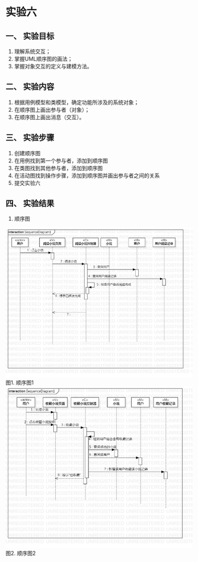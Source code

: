 # 实验六

## 一、 实验目标

1. 理解系统交互；
2. 掌握UML顺序图的画法；
3. 掌握对象交互的定义与建模方法。

## 二、 实验内容

1. 根据用例模型和类模型，确定功能所涉及的系统对象；
2. 在顺序图上画出参与者（对象）；
3. 在顺序图上画出消息（交互）。

## 三、 实验步骤

1. 创建顺序图
2. 在用例找到第一个参与者，添加到顺序图
3. 在类图找到其他参与者，添加到顺序图
4. 在活动图找到操作步骤，添加到顺序图并画出参与者之间的关系
5. 提交实验六

## 四、 实验结果

1. 顺序图

![顺序图1](./lab6_seqDiagram1.jpg)  
图1. 顺序图1  
![顺序图2](./lab6_seqDiagram2.jpg)  
图2. 顺序图2  
